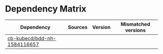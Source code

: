 # Dependency Matrix

Dependency | Sources | Version | Mismatched versions
---------- | ------- | ------- | -------------------
[cb-kubecd/bdd-nh-1584116657](https://github.com/cb-kubecd/bdd-nh-1584116657.git) |  | []() | 
